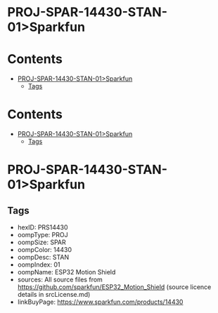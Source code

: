 
PROJ-SPAR-14430-STAN-01>Sparkfun
================================

Contents
========

* [PROJ-SPAR-14430-STAN-01>Sparkfun](#proj-spar-14430-stan-01sparkfun)
	* [Tags](#tags)

Contents
========

* [PROJ-SPAR-14430-STAN-01>Sparkfun](#proj-spar-14430-stan-01sparkfun)
	* [Tags](#tags)

# PROJ-SPAR-14430-STAN-01>Sparkfun

## Tags

- hexID: PRS14430
- oompType: PROJ
- oompSize: SPAR
- oompColor: 14430
- oompDesc: STAN
- oompIndex: 01
- oompName: ESP32 Motion Shield
- sources: All source files from https://github.com/sparkfun/ESP32_Motion_Shield (source licence details in srcLicense.md)
- linkBuyPage: https://www.sparkfun.com/products/14430
